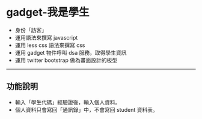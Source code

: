 gadget-我是學生
==========================

* 身份「訪客」
* 運用語法來撰寫 javascript
* 運用 less css 語法來撰寫 css
* 運用 gadget 物件呼叫 dsa 服務，取得學生資訊
* 運用 twitter bootstrap 做為畫面設計的板型


----------


功能說明
-------

* 輸入「學生代碼」經驗證後，輸入個人資料。
* 個人資料只會寫回「通訊錄」中，不會寫回 student 資料表。

